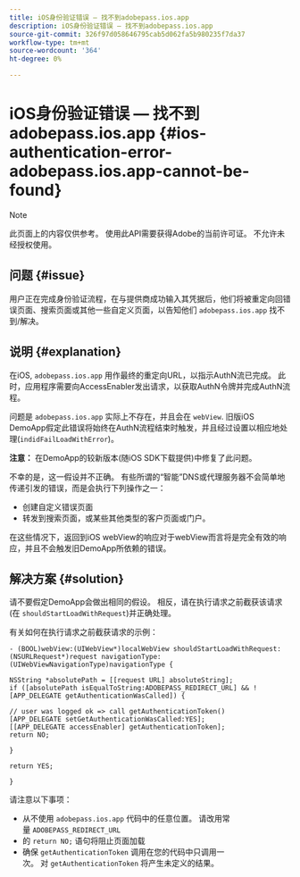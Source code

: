 ```yaml
---
title: iOS身份验证错误 — 找不到adobepass.ios.app
description: iOS身份验证错误 — 找不到adobepass.ios.app
source-git-commit: 326f97d058646795cab5d062fa5b980235f7da37
workflow-type: tm+mt
source-wordcount: '364'
ht-degree: 0%

---
```



# iOS身份验证错误 — 找不到adobepass.ios.app {#ios-authentication-error-adobepass.ios.app-cannot-be-found}

>[!NOTE]
>
>此页面上的内容仅供参考。 使用此API需要获得Adobe的当前许可证。 不允许未经授权使用。

## 问题 {#issue}

用户正在完成身份验证流程，在与提供商成功输入其凭据后，他们将被重定向回错误页面、搜索页面或其他一些自定义页面，以告知他们 `adobepass.ios.app` 找不到/解决。

## 说明 {#explanation}

在iOS, `adobepass.ios.app` 用作最终的重定向URL，以指示AuthN流已完成。 此时，应用程序需要向AccessEnabler发出请求，以获取AuthN令牌并完成AuthN流程。

问题是 `adobepass.ios.app` 实际上不存在，并且会在 `webView`. 旧版iOS DemoApp假定此错误将始终在AuthN流程结束时触发，并且经过设置以相应地处理(`indidFailLoadWithError`)。

**注意：** 在DemoApp的较新版本(随iOS SDK下载提供)中修复了此问题。

不幸的是，这一假设并不正确。 有些所谓的“智能”DNS或代理服务器不会简单地传递引发的错误，而是会执行下列操作之一： 

- 创建自定义错误页面
- 转发到搜索页面，或某些其他类型的客户页面或门户。

在这些情况下，返回到iOS webView的响应对于webView而言将是完全有效的响应，并且不会触发旧DemoApp所依赖的错误。

## 解决方案 {#solution}

请不要假定DemoApp会做出相同的假设。 相反，请在执行请求之前截获该请求(在 `shouldStartLoadWithRequest`)并正确处理。

有关如何在执行请求之前截获请求的示例：

```obj-c
- (BOOL)webView:(UIWebView*)localWebView shouldStartLoadWithRequest:(NSURLRequest*)request navigationType:(UIWebViewNavigationType)navigationType {

NSString *absolutePath = [[request URL] absoluteString]; 
if ([absolutePath isEqualToString:ADOBEPASS_REDIRECT_URL] && ![APP_DELEGATE getAuthenticationWasCalled]) {

// user was logged ok => call getAuthenticationToken() 
[APP_DELEGATE setGetAuthenticationWasCalled:YES]; 
[[APP_DELEGATE accessEnabler] getAuthenticationToken];
return NO;

}

return YES;

}
```

请注意以下事项：

- 从不使用 `adobepass.ios.app` 代码中的任意位置。 请改用常量 `ADOBEPASS_REDIRECT_URL`
- 的 `return NO;` 语句将阻止页面加载
- 确保 `getAuthenticationToken` 调用在您的代码中只调用一次。 对 `getAuthenticationToken` 将产生未定义的结果。

